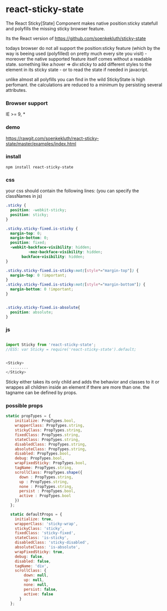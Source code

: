 # react-sticky-state
The React Sticky[State] Component makes native position:sticky statefull and polyfills the missing sticky browser feature. 

Its the React version of https://github.com/soenkekluth/sticky-state

todays browser do not all support the position:sticky feature (which by the way is beeing used (polyfilled) on pretty much every site you visit) - moreover the native supported feature itself comes without a readable state. something like a:hover => div:sticky to add different styles to the element in its sticky state - or to read the state if needed in javacript. 

unlike almost all polyfills you can find in the wild StickyState is high perfomant. the calculations are reduced to a minimum by persisting several attributes.


### Browser support
IE >= 9, *

### demo
https://rawgit.com/soenkekluth/react-sticky-state/master/examples/index.html

### install
```
npm install react-sticky-state
```

### css
your css should contain the following lines: 
(you can specify the classNames in js)
```css
.sticky {
  position: -webkit-sticky;
  position: sticky;
}

.sticky.sticky-fixed.is-sticky {
  margin-top: 0;
  margin-bottom: 0;
  position: fixed;
  -webkit-backface-visibility: hidden;
          -moz-backface-visibility: hidden;
       backface-visibility: hidden;
}

.sticky.sticky-fixed.is-sticky:not([style*="margin-top"]) {
  margin-top: 0 !important;
}
.sticky.sticky-fixed.is-sticky:not([style*="margin-bottom"]) {
  margin-bottom: 0 !important;
}


.sticky.sticky-fixed.is-absolute{
  position: absolute;
}

```

### js
```javascript

import Sticky from 'react-sticky-state'; 
//ES5: var Sticky = require('react-sticky-state').default;


<Sticky>
  ........
</Sticky>

```

Sticky either takes its only child and adds the behavior and classes to it or wrappes all children inside an element if there are more than one. the tagname can be defined by props.

### possible props 

```javascript
static propTypes = {
    initialize: PropTypes.bool,
    wrapperClass: PropTypes.string,
    stickyClass: PropTypes.string,
    fixedClass: PropTypes.string,
    stateClass: PropTypes.string,
    disabledClass: PropTypes.string,
    absoluteClass: PropTypes.string,
    disabled: PropTypes.bool,
    debug: PropTypes.bool,
    wrapFixedSticky: PropTypes.bool,
    tagName: PropTypes.string,
    scrollClass: PropTypes.shape({
      down : PropTypes.string,
      up : PropTypes.string,
      none : PropTypes.string,
      persist : PropTypes.bool,
      active : PropTypes.bool
    })
  };

  static defaultProps = {
    initialize: true,
    wrapperClass: 'sticky-wrap',
    stickyClass: 'sticky',
    fixedClass: 'sticky-fixed',
    stateClass: 'is-sticky',
    disabledClass: 'sticky-disabled',
    absoluteClass: 'is-absolute',
    wrapFixedSticky: true,
    debug: false,
    disabled: false,
    tagName: 'div',
    scrollClass: {
        down: null,
        up: null,
        none: null,
        persist: false,
        active: false
      }
  };
```
